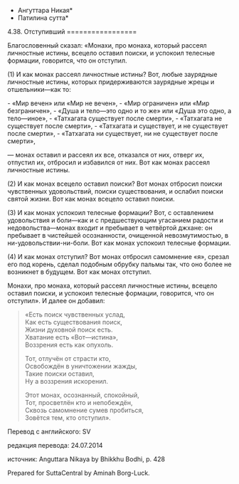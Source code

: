 * Ангуттара Никая*
* Патилина сутта*

4\.38\. Отступивший
\=\=\=\=\=\=\=\=\=\=\=\=\=\=\=\=\=

Благословенный сказал: «Монахи, про монаха, который рассеял личностные истины, всецело оставил поиски, и успокоил телесные формации, говорится, что он отступил\.

\(1\) И как монах рассеял личностные истины? Вот, любые заурядные личностные истины, которых придерживаются заурядные жрецы и отшельники—как то:

\- «Мир вечен» или «Мир не вечен»,
\- «Мир ограничен» или «Мир безграничен»,
\- «Душа и тело—это одно и то же» или «Душа это одно, а тело—иное»,
\- «Татхагата существует после смерти»,
\- «Татхагата не существует после смерти»,
\- «Татхагата и существует, и не существует после смерти»,
\- «Татхагата ни существует, ни не существует после смерти»,

— монах оставил и рассеял их все, отказался от них, отверг их, отпустил их, отбросил и избавился от них\. Вот как монах рассеял личностные истины\.

\(2\) И как монах всецело оставил поиски? Вот монах отбросил поиски чувственных удовольствий, поиски существования, и ослабил поиски святой жизни\. Вот как монах всецело оставил поиски\.

\(3\) И как монах успокоил телесные формации? Вот, с оставлением удовольствия и боли—как и с предшествующим угасанием радости и недовольства—монах входит и пребывает в четвёртой джхане: он пребывает в чистейшей осознанности, очищенной невозмутимостью, в ни\-удовольствии\-ни\-боли\. Вот как монах успокоил телесные формации\.

\(4\) И как монах отступил? Вот монах отбросил самомнение «я», срезал его под корень, сделал подобным обрубку пальмы так, что оно более не возникнет в будущем\. Вот как монах отступил\.

Монахи, про монаха, который рассеял личностные истины, всецело оставил поиски, и успокоил телесные формации, говорится, что он отступил»\. И далее он добавил:

> «Есть поиск чувственных услад,  
> Как есть существования поиск,  
> Жизни духовной поиск есть\.  
> Хватание есть «Вот—истина»,  
> Воззрения есть как опухоль\.  
>   
> Тот, отлучён от страсти кто,  
> Освобождён в уничтожении жажды,  
> Такие поиски оставил,  
> Ну а воззрения искоренил\.  
>   
> Этот монах, осознанный, спокойный,  
> Тот, просветлён кто и непобеждён,  
> Сквозь самомнение сумев пробиться,  
> Зовётся тем, кто отступил»\.

Перевод с английского: SV

редакция перевода: 24\.07\.2014

источник: Anguttara Nikaya by Bhikkhu Bodhi, p\. 428

Prepared for SuttaCentral by Aminah Borg\-Luck\.